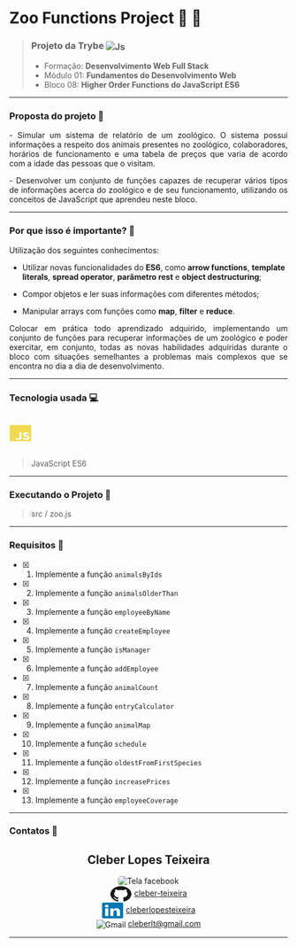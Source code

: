 # Zoo Functions Project :lion: :elephant:

> ### Projeto da Trybe <img align="center" alt="Js" height="30" width="30" src="https://scontent.fcgh24-1.fna.fbcdn.net/v/t1.6435-9/129351852_2818690001753270_85015407846271114_n.jpg?_nc_cat=104&ccb=1-5&_nc_sid=09cbfe&_nc_ohc=tfLU1xaTn3sAX-Ruhdi&_nc_ht=scontent.fcgh24-1.fna&oh=00_AT_ONAacPaQaVgYEDwZ6uN-6BJVveyEybKBI6q9NMKXB2Q&oe=6253555C">
> - Formação: **Desenvolvimento Web Full Stack**
> - Módulo 01: **Fundamentos do Desenvolvimento Web**
> - Bloco 08: **Higher Order Functions do JavaScript ES6**

---
### Proposta do projeto :pencil:

<p style="text-align: justify">
  - Simular um sistema de relatório de um zoológico. O sistema possui informações a respeito dos animais presentes no zoológico, colaboradores, horários de funcionamento e uma tabela de preços que varia de acordo com a idade das pessoas que o visitam.
</p>

<p style="text-align: justify">
  - Desenvolver um conjunto de funções capazes de recuperar vários tipos de informações acerca do zoológico e de seu funcionamento, utilizando os conceitos de JavaScript que aprendeu neste bloco.
</p>

---

### Por que isso é importante? :monocle_face:

  Utilização dos seguintes conhecimentos:

 - Utilizar novas funcionalidades do **ES6**, como **arrow functions**, **template literals**, **spread operator**, **parâmetro rest** e **object destructuring**;

 - Compor objetos e ler suas informações com diferentes métodos;

 - Manipular arrays com funções como **map**, **filter** e **reduce**.

<p style="text-align: justify">
 Colocar em prática todo aprendizado adquirido, implementando um conjunto de funções para recuperar informações de um zoológico e poder exercitar, em conjunto, todas as novas habilidades adquiridas durante o bloco com situações semelhantes a problemas mais complexos que se encontra no dia a dia de desenvolvimento.
</p>

---

### Tecnologia usada :computer:

<div style="display: inline_block"><br>
  <img align="center" alt="Js" height="30" width="40" src="https://raw.githubusercontent.com/devicons/devicon/master/icons/javascript/javascript-plain.svg">

</div><br />

> JavaScript ES6

---

### Executando o Projeto :rocket:

> src / zoo.js

---
### Requisitos :page_with_curl:



- [x] 1. Implemente a função `animalsByIds`
- [x] 2. Implemente a função `animalsOlderThan`
- [x] 3. Implemente a função `employeeByName`
- [x] 4. Implemente a função `createEmployee`
- [x] 5. Implemente a função `isManager`
- [x] 6. Implemente a função `addEmployee`
- [x] 7. Implemente a função `animalCount`
- [x] 8. Implemente a função `entryCalculator`
- [x] 9. Implemente a função `animalMap`
- [x] 10. Implemente a função `schedule`
- [x] 11. Implemente a função `oldestFromFirstSpecies`
- [x] 12. Implemente a função `increasePrices`
- [x] 13. Implemente a função `employeeCoverage`

---
### Contatos :email:
<h2 align="center">Cleber Lopes Teixeira</h2>

<p align="center">
  <img src="https://media-exp1.licdn.com/dms/image/C4D03AQFmdHcCCHE-Vw/profile-displayphoto-shrink_200_200/0/1621216320436?e=1650499200&v=beta&t=-jo6lhGIw5peMLFvIJzERqDLjIXFb27EOeAZ1CSBfw0" alt="Tela facebook" style="border-radius:5px;">

  <br />
  <img align="center" alt="GitHub" height="30" width="40" src="https://raw.githubusercontent.com/devicons/devicon/master/icons/github/github-original.svg">
  <a href="https://github.com/cleber-teixeira">cleber-teixeira</a>

  <br />
  <img align="center" alt="Linkedin" height="30" width="40" src="https://raw.githubusercontent.com/devicons/devicon/master/icons/linkedin/linkedin-original.svg">
  <a href="https://www.linkedin.com/in/cleberlopesteixeira/">cleberlopesteixeira</a>

  <br />
  <img align="center" alt="Gmail" height="20" width="30" src="https://s2.glbimg.com/R1uoCDVgdJggXlghX6YTXKg4M_U=/696x390/smart/filters:cover():strip_icc()/i.s3.glbimg.com/v1/AUTH_08fbf48bc0524877943fe86e43087e7a/internal_photos/bs/2021/W/d/Bg1T2vQa6ipZZBu9uXhw/2017-03-08-wwwmarketinglandcom-1.png">
  <a href="mailto:cleberlt@gmail.com">cleberlt@gmail.com</a>

</p>

---
